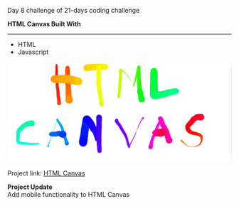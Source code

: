 Day 8 challenge of 21-days coding challenge

**HTML Canvas Built With**
****

* HTML
* Javascript

![Day 8 Challenge](./htmlcanvas.jpg "HTML Canvas")

Project link: [HTML Canvas](https://smtoyedeji.github.io/javascript21-8.github.io/)

**Project Update**<br>
Add mobile functionality to HTML Canvas
